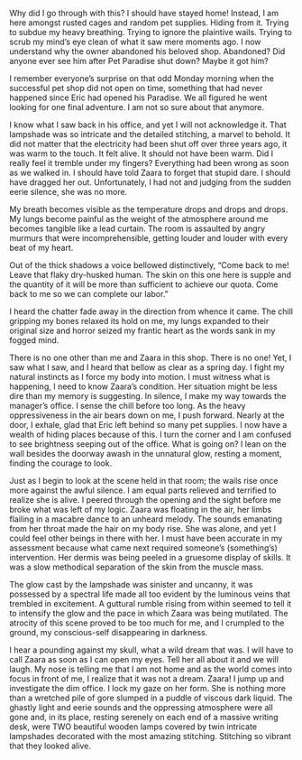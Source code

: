 Why did I go through with this? I should have stayed home! Instead, I am here amongst rusted cages and random pet supplies. Hiding from it. Trying to subdue my heavy breathing. Trying to ignore the plaintive wails. Trying to scrub my mind’s eye clean of what it saw mere moments ago. I now understand why the owner abandoned his beloved shop. Abandoned?  Did anyone ever see him after Pet Paradise shut down? Maybe it got him?

I remember everyone’s surprise on that odd Monday morning when the successful pet shop did not open on time, something that had never happened since Eric had opened his Paradise. We all figured he went looking for one final adventure. I am not so sure about that anymore.

I know what I saw back in his office, and yet I will not acknowledge it. That lampshade was so intricate and the detailed stitching, a marvel to behold.  It did not matter that the electricity had been shut off over three years ago, it was warm to the touch. It felt alive. It should not have been warm. Did I really feel it tremble under my fingers? Everything had been wrong as soon as we walked in. I should have told Zaara to forget that stupid dare. I should have dragged her out. Unfortunately, I had not and judging from the sudden eerie silence, she was no more.

My breath becomes visible as the temperature drops and drops and drops. My lungs become painful as the weight of the atmosphere around me becomes tangible like a lead curtain. The room is assaulted by angry murmurs that were incomprehensible, getting louder and louder with every beat of my heart.

Out of the thick shadows a voice bellowed distinctively, “Come back to me! Leave that flaky dry-husked human. The skin on this one here is supple and the quantity of it will be more than sufficient to achieve our quota. Come back to me so we can complete our labor.”

I heard the chatter fade away in the direction from whence it came. The chill gripping my bones relaxed its hold on me, my lungs expanded to their original size and horror seized my frantic heart as the words sank in my fogged mind.

There is no one other than me and Zaara in this shop. There is no one! Yet, I saw what I saw, and I heard that bellow as clear as a spring day. I fight my natural instincts as I force my body into motion. I must witness what is happening, I need to know Zaara’s condition. Her situation might be less dire than my memory is suggesting. In silence, I make my way towards the manager’s office. I sense the chill before too long. As the heavy oppressiveness in the air bears down on me, I push forward. Nearly at the door, I exhale, glad that Eric left behind so many pet supplies. I now have a wealth of hiding places because of this. I turn the corner and I am confused to see brightness seeping out of the office. What is going on? I lean on the wall besides the doorway awash in the unnatural glow, resting a moment, finding the courage to look.

Just as I begin to look at the scene held in that room; the wails rise once more against the awful silence. I am equal parts relieved and terrified to realize she is alive. I peered through the opening and the sight before me broke what was left of my logic. Zaara was floating in the air, her limbs flailing in a macabre dance to an unheard melody. The sounds emanating from her throat made the hair on my body rise. She was alone, and yet I could feel other beings in there with her. I must have been accurate in my assessment because what came next required someone’s (something’s) intervention. Her dermis was being peeled in a gruesome display of skills. It was a slow methodical separation of the skin from the muscle mass.

The glow cast by the lampshade was sinister and uncanny, it was possessed by a spectral life made all too evident by the luminous veins that trembled in excitement. A guttural rumble rising from within seemed to tell it to intensify the glow and the pace in which Zaara was being mutilated. The atrocity of this scene proved to be too much for me, and I crumpled to the ground, my conscious-self disappearing in darkness.

I hear a pounding against my skull, what a wild dream that was. I will have to call Zaara as soon as I can open my eyes. Tell her all about it and we will laugh. My nose is telling me that I am not home and as the world comes into focus in front of me, I realize that it was not a dream. Zaara! I jump up and investigate the dim office. I lock my gaze on her form. She is nothing more than a wretched pile of gore slumped in a puddle of viscous dark liquid.
The ghastly light and eerie sounds and the oppressing atmosphere were all gone and, in its place, resting serenely on each end of a massive writing desk, were TWO beautiful wooden lamps covered by twin intricate lampshades decorated with the most amazing stitching. Stitching so vibrant that they looked alive.